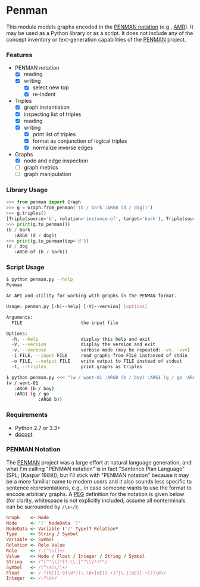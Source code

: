# Penman

This module models graphs encoded in the [PENMAN notation](#penman-notation)
(e.g., [AMR][]). It may be used as a Python library or as a script.
It does not include any of the concept inventory or text-generation
capabilities of the [PENMAN][] project.

### Features

* PENMAN notation
  - [x] reading
  - [x] writing
    - [x] select new top
    - [x] re-indent
* Triples
  - [x] graph instantiation
  - [x] inspecting list of triples
  - [x] reading
  - [x] writing
    - [x] print list of triples
    - [x] format as conjunction of logical triples
    - [x] normalize inverse edges
* Graphs
  - [x] node and edge inspection
  - [ ] graph metrics
  - [ ] graph manipulation

### Library Usage

```python
>>> from penman import Graph
>>> g = Graph.from_penman('(b / bark :ARG0 (d / dog))')
>>> g.triples()
[Triple(source='b', relation='instance-of', target='bark'), Triple(source='b', relation='ARG0', target='d'), Triple(source='d', relation='instance-of', target='dog')]
>>> print(g.to_penman())
(b / bark
   :ARG0 (d / dog))
>>> print(g.to_penman(top='d'))
(d / dog
   :ARG0-of (b / bark))
```

### Script Usage

```bash
$ python penman.py --help
Penman

An API and utility for working with graphs in the PENMAN format.

Usage: penman.py [-h|--help] [-V|--version] [options]

Arguments:
  FILE                      the input file

Options:
  -h, --help                display this help and exit
  -V, --version             display the version and exit
  -v, --verbose             verbose mode (may be repeated: -vv, -vvv)
  -i FILE, --input FILE     read graphs from FILE instanced of stdin
  -o FILE, --output FILE    write output to FILE instead of stdout
  -t, --triples             print graphs as triples

$ python penman.py <<< "(w / want-01 :ARG0 (b / boy) :ARG1 (g / go :ARG0 b))"
(w / want-01
   :ARG0 (b / boy)
   :ARG1 (g / go
            :ARG0 b))
```

### Requirements

- Python 2.7 or 3.3+
- [docopt](https://pypi.python.org/pypi/docopt)

### PENMAN Notation

The [PENMAN][] project was a large effort at natural language generation,
and what I'm calling "PENMAN notation" is in fact "Sentence Plan
Language" (SPL; [Kaspar 1989]), but I'll stick with "PENMAN notation"
because it may be a more familiar name to modern users and it also sounds
less specific to sentence representations, e.g., in case someone wants to
use the format to encode arbitrary graphs. A [PEG][] definition for the
notation is given below (for clarity, whitespace is not explicitly
included; assume all nonterminals can be surrounded by `/\s+/`):

```ruby
Graph    <- Node
Node     <- '(' NodeData ')'
NodeData <- Variable ('/' Type)? Relation*
Type     <- String / Symbol
Variable <- Symbol
Relation <- Role Value
Role     <- /:[^\s(]+/
Value    <- Node / Float / Integer / String / Symbol
String   <- /"[^"\\]*(?:\\.[^"\\]*)*"/
Symbol   <- /[^\s)\/]+/
Float    <- /-?(0|[1-9]\d*)(\.\d+[eE][-+]?|\.|[eE][-+]?)\d+/
Integer  <- /-?\d+/
```

[PENMAN]: http://www.isi.edu/natural-language/penman/penman.html
[AMR]: http://amr.isi.edu/
[Kasper 1989]: http://www.aclweb.org/anthology/H89-1022
[PEG]: https://en.wikipedia.org/wiki/Parsing_expression_grammar

